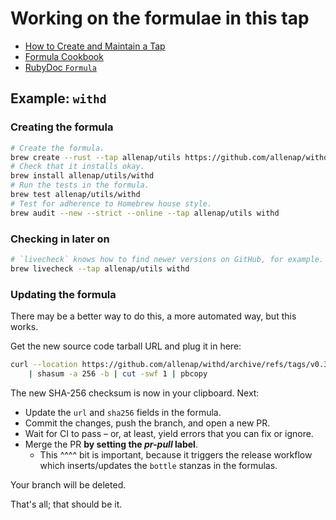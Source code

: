 # Working on the formulae in this tap

- [How to Create and Maintain a Tap](https://docs.brew.sh/How-to-Create-and-Maintain-a-Tap)
- [Formula Cookbook](https://docs.brew.sh/Formula-Cookbook)
- [RubyDoc `Formula`](https://rubydoc.brew.sh/Formula)

## Example: `withd`

### Creating the formula

```bash
# Create the formula.
brew create --rust --tap allenap/utils https://github.com/allenap/withd/archive/refs/tags/v0.2.3.tar.gz
# Check that it installs okay.
brew install allenap/utils/withd
# Run the tests in the formula.
brew test allenap/utils/withd
# Test for adherence to Homebrew house style.
brew audit --new --strict --online --tap allenap/utils withd
```

### Checking in later on

```bash
# `livecheck` knows how to find newer versions on GitHub, for example.
brew livecheck --tap allenap/utils withd
```

### Updating the formula

There may be a better way to do this, a more automated way, but this works.

Get the new source code tarball URL and plug it in here:

```bash
curl --location https://github.com/allenap/withd/archive/refs/tags/v0.3.1.tar.gz \
    | shasum -a 256 -b | cut -swf 1 | pbcopy
```

The new SHA-256 checksum is now in your clipboard. Next:

- Update the `url` and `sha256` fields in the formula.
- Commit the changes, push the branch, and open a new PR.
- Wait for CI to pass – or, at least, yield errors that you can fix or ignore.
- Merge the PR **by setting the _pr-pull_ label**.
  - This ^^^^ bit is important, because it triggers the release workflow which
    inserts/updates the `bottle` stanzas in the formulas.

Your branch will be deleted.

That's all; that should be it.
